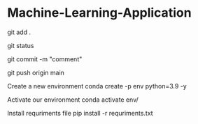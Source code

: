 # Machine-Learning-Application

git add .

git status

git commit -m "comment"

git push origin main

Create a new environment conda create -p env python=3.9 -y

Activate our environment conda activate env/

Install requriments file pip install -r requriments.txt